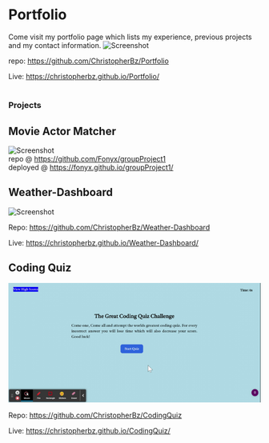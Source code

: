 # Portfolio
Come visit my portfolio page which lists my experience, previous projects and my contact information.
![Screenshot](https://github.com/ChristopherBz/Portfolio/blob/501d5d57246a216cdb538f6bdf169277e9847a06/images/Christopher%20-%20Full%20Stack%20Dev%20Portfolio.gif) 

repo: https://github.com/ChristopherBz/Portfolio

Live: https://christopherbz.github.io/Portfolio/

#
### Projects
## Movie Actor Matcher
![Screenshot](https://github.com/Fonyx/groupProject1/blob/main/screencap.gif?raw=true "Movie finder")  
repo @ https://github.com/Fonyx/groupProject1  
deployed @ https://fonyx.github.io/groupProject1/ 

## Weather-Dashboard
![Screenshot](https://github.com/ChristopherBz/Weather-Dashboard/blob/b0874705c398136b01494763236aa9185b4a3ceb/assets/Weather%20Dashboard.gif)

Repo: https://github.com/ChristopherBz/Weather-Dashboard

Live: https://christopherbz.github.io/Weather-Dashboard/

## Coding Quiz
![Screenshot](https://github.com/ChristopherBz/CodingQuiz/blob/56c89d5567d77b947982d00e29dafd2119ae1379/assets/Coding%20Quiz.gif)

Repo: https://github.com/ChristopherBz/CodingQuiz

Live: https://christopherbz.github.io/CodingQuiz/
